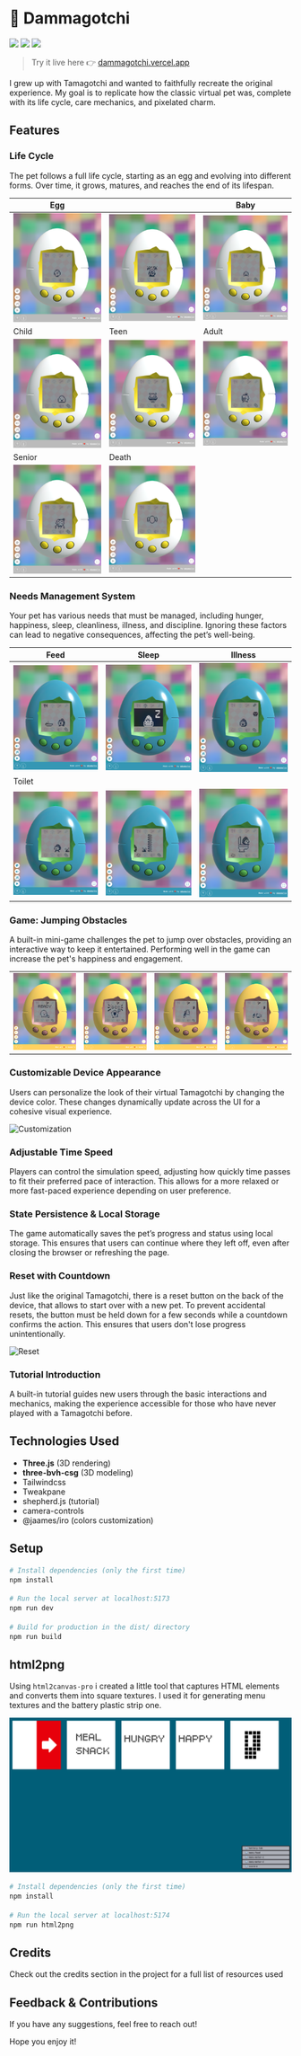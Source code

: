 # 🥚 Dammagotchi

![](https://img.shields.io/badge/Vite-B73BFE?style=for-the-badge&logo=vite&logoColor=FFD62E)
![](https://img.shields.io/badge/ThreeJs-black?style=for-the-badge&logo=three.js&logoColor=white)
![](https://img.shields.io/badge/Vercel-000000?style=for-the-badge&logo=vercel&logoColor=white)

> Try it live here 👉 [dammagotchi.vercel.app](https://dammagotchi.vercel.app)

I grew up with Tamagotchi and wanted to faithfully recreate the original experience. My goal is to replicate how the classic virtual pet was, complete with its life cycle, care mechanics, and pixelated charm.

## Features

### Life Cycle

The pet follows a full life cycle, starting as an egg and evolving into different forms. Over time, it grows, matures, and reaches the end of its lifespan.

| Egg                                                        |                                                                | Baby                                                     |
| ---------------------------------------------------------- | -------------------------------------------------------------- | -------------------------------------------------------- |
| <img src="./screens/life-cycle/egg.png" alt="Egg"  >       | <img src="./screens/life-cycle/hatching.png" alt="Hatching"  > | <img src="./screens/life-cycle/baby.png" alt="Baby"  >   |
| Child                                                      | Teen                                                           | Adult                                                    |
| <img src="./screens/life-cycle/child.png" alt="Child"  >   | <img src="./screens/life-cycle/teen.png" alt="Teen"  >         | <img src="./screens/life-cycle/adult.png" alt="Adult"  > |
| Senior                                                     | Death                                                          |
| <img src="./screens/life-cycle/senior.png" alt="Senior"  > | <img src="./screens/life-cycle/death.png" alt="Death"  >       |

### Needs Management System

Your pet has various needs that must be managed, including hunger, happiness, sleep, cleanliness, illness, and discipline. Ignoring these factors can lead to negative consequences, affecting the pet’s well-being.

| Feed                                              | Sleep                                               | Illness                                                 |
| ------------------------------------------------- | --------------------------------------------------- | ------------------------------------------------------- |
| <img src="./screens/needs/feed.png" alt="Feed"  > | <img src="./screens/needs/sleep.png" alt="Sleep"  > | <img src="./screens/needs/illness.png" alt="Illness"  > |
| Toilet                                            |                                                     |                                                         |
| <img src="./screens/needs/mess.png" alt="Mess"  > | <img src="./screens/needs/clean.png" alt="Clean"  > | <img src="./screens/needs/toilet.png" alt="Toilet"  >   |

### Game: Jumping Obstacles

A built-in mini-game challenges the pet to jump over obstacles, providing an interactive way to keep it entertained. Performing well in the game can increase the pet's happiness and engagement.

|                                                    |                                              |                                                  |                                                  |
| -------------------------------------------------- | -------------------------------------------- | ------------------------------------------------ | ------------------------------------------------ |
| <img src="./screens/game/ready.png" alt="Ready"  > | <img src="./screens/game/go.png" alt="Go"  > | <img src="./screens/game/jump.png" alt="Jump"  > | <img src="./screens/game/fail.png" alt="Fail"  > |

### Customizable Device Appearance

Users can personalize the look of their virtual Tamagotchi by changing the device color. These changes dynamically update across the UI for a cohesive visual experience.

<img src="./screens/customization.gif" alt="Customization"  >

### Adjustable Time Speed

Players can control the simulation speed, adjusting how quickly time passes to fit their preferred pace of interaction. This allows for a more relaxed or more fast-paced experience depending on user preference.

### State Persistence & Local Storage

The game automatically saves the pet’s progress and status using local storage. This ensures that users can continue where they left off, even after closing the browser or refreshing the page.

### Reset with Countdown

Just like the original Tamagotchi, there is a reset button on the back of the device, that allows to start over with a new pet. To prevent accidental resets, the button must be held down for a few seconds while a countdown confirms the action. This ensures that users don't lose progress unintentionally.

<img src="./screens/reset.gif" alt="Reset"  >

### Tutorial Introduction

A built-in tutorial guides new users through the basic interactions and mechanics, making the experience accessible for those who have never played with a Tamagotchi before.

## Technologies Used

- **Three.js** (3D rendering)
- **three-bvh-csg** (3D modeling)
- Tailwindcss
- Tweakpane
- shepherd.js (tutorial)
- camera-controls
- @jaames/iro (colors customization)

## Setup

```bash
# Install dependencies (only the first time)
npm install

# Run the local server at localhost:5173
npm run dev

# Build for production in the dist/ directory
npm run build
```

## html2png

Using `html2canvas-pro` i created a little tool that captures HTML elements and converts them into square textures. I used it for generating menu textures and the battery plastic strip one.

<img src="./screens/html2png.png" alt="html2png"  >

```bash
# Install dependencies (only the first time)
npm install

# Run the local server at localhost:5174
npm run html2png
```

## Credits

Check out the credits section in the project for a full list of resources used

## Feedback & Contributions

If you have any suggestions, feel free to reach out!

Hope you enjoy it!
